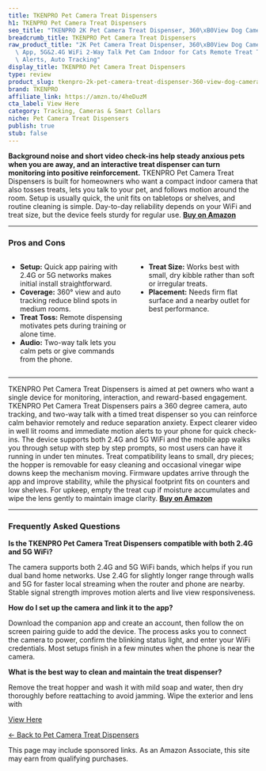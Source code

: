 ```yaml
---
title: TKENPRO Pet Camera Treat Dispensers
h1: TKENPRO Pet Camera Treat Dispensers
seo_title: "TKENPRO 2K Pet Camera Treat Dispenser, 360\xB0View Dog Camera\u2026"
breadcrumb_title: TKENPRO Pet Camera Treat Dispensers
raw_product_title: "2K Pet Camera Treat Dispenser, 360\xB0View Dog Camera with Phone\
  \ App, 5G&2.4G WiFi 2-Way Talk Pet Cam Indoor for Cats Remote Treat Tossing, Motion\
  \ Alerts, Auto Tracking"
display_title: TKENPRO Pet Camera Treat Dispensers
type: review
product_slug: tkenpro-2k-pet-camera-treat-dispenser-360-view-dog-camera-with-phone-ap-90b6f573
brand: TKENPRO
affiliate_link: https://amzn.to/4heDuzM
cta_label: View Here
category: Tracking, Cameras & Smart Collars
niche: Pet Camera Treat Dispensers
publish: true
stub: false
---
```


<div id="intro" class="full-width">
  <p><strong>Background noise and short video check-ins help steady anxious pets when you are away, and an interactive treat dispenser can turn monitoring into positive reinforcement.</strong> TKENPRO Pet Camera Treat Dispensers is built for homeowners who want a compact indoor camera that also tosses treats, lets you talk to your pet, and follows motion around the room. Setup is usually quick, the unit fits on tabletops or shelves, and routine cleaning is simple. Day-to-day reliability depends on your WiFi and treat size, but the device feels sturdy for regular use. <a href="https://amzn.to/4heDuzM" rel="nofollow sponsored noopener" target="_blank"><strong>Buy on Amazon</strong></a></p>
</div>

<hr />
<h3 id="pros-cons">Pros and Cons</h3>
<div class="pc-grid" style="display:grid;grid-template-columns:1fr 1fr;gap:16px;">
  <ul>
    <li><strong>Setup:</strong> Quick app pairing with 2.4G or 5G networks makes initial install straightforward.</li>
    <li><strong>Coverage:</strong> 360° view and auto tracking reduce blind spots in medium rooms.</li>
    <li><strong>Treat Toss:</strong> Remote dispensing motivates pets during training or alone time.</li>
    <li><strong>Audio:</strong> Two-way talk lets you calm pets or give commands from the phone.</li>
  </ul>
  <ul>
    <li><strong>Treat Size:</strong> Works best with small, dry kibble rather than soft or irregular treats.</li>
    <li><strong>Placement:</strong> Needs firm flat surface and a nearby outlet for best performance.</li>
  </ul>
</div>
<hr />

<div class="full-width">
  <p>TKENPRO Pet Camera Treat Dispensers is aimed at pet owners who want a single device for monitoring, interaction, and reward-based engagement. TKENPRO Pet Camera Treat Dispensers pairs a 360 degree camera, auto tracking, and two-way talk with a timed treat dispenser so you can reinforce calm behavior remotely and reduce separation anxiety. Expect clearer video in well lit rooms and immediate motion alerts to your phone for quick check-ins. The device supports both 2.4G and 5G WiFi and the mobile app walks you through setup with step by step prompts, so most users can have it running in under ten minutes. Treat compatibility leans to small, dry pieces; the hopper is removable for easy cleaning and occasional vinegar wipe downs keep the mechanism moving. Firmware updates arrive through the app and improve stability, while the physical footprint fits on counters and low shelves. For upkeep, empty the treat cup if moisture accumulates and wipe the lens gently to maintain image clarity. <a href="https://amzn.to/4heDuzM" rel="nofollow sponsored noopener" target="_blank"><strong>Buy on Amazon</strong></a></p>
</div>

<hr />
<h3 id="faqs">Frequently Asked Questions</h3>

<p><strong>Is the TKENPRO Pet Camera Treat Dispensers compatible with both 2.4G and 5G WiFi?</strong></p>
<p>The camera supports both 2.4G and 5G WiFi bands, which helps if you run dual band home networks. Use 2.4G for slightly longer range through walls and 5G for faster local streaming when the router and phone are nearby. Stable signal strength improves motion alerts and live view responsiveness.</p>

<p><strong>How do I set up the camera and link it to the app?</strong></p>
<p>Download the companion app and create an account, then follow the on screen pairing guide to add the device. The process asks you to connect the camera to power, confirm the blinking status light, and enter your WiFi credentials. Most setups finish in a few minutes when the phone is near the camera.</p>

<p><strong>What is the best way to clean and maintain the treat dispenser?</strong></p>
<p>Remove the treat hopper and wash it with mild soap and water, then dry thoroughly before reattaching to avoid jamming. Wipe the exterior and lens with
<p><a class="btn" href="https://amzn.to/4heDuzM" target="_blank" rel="nofollow sponsored noopener">View Here</a></p>
<p><a href="/roundups/tracking-cameras-smart-collars/pet-camera-treat-dispensers/">← Back to Pet Camera Treat Dispensers</a></p>
<aside class="disclosure">This page may include sponsored links. As an Amazon Associate, this site may earn from qualifying purchases.</aside>
